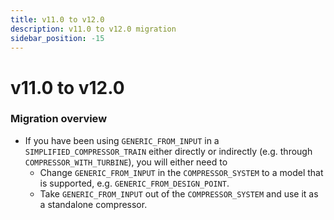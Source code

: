 ```yaml
---
title: v11.0 to v12.0
description: v11.0 to v12.0 migration
sidebar_position: -15
---
```


# v11.0 to v12.0

### Migration overview

- If you have been using `GENERIC_FROM_INPUT` in a `SIMPLIFIED_COMPRESSOR_TRAIN` either directly or indirectly (e.g. through `COMPRESSOR_WITH_TURBINE`), you
will either need to
  - Change `GENERIC_FROM_INPUT` in the `COMPRESSOR_SYSTEM` to a model that is supported, e.g. `GENERIC_FROM_DESIGN_POINT`.
  - Take `GENERIC_FROM_INPUT` out of the `COMPRESSOR_SYSTEM` and use it as a standalone compressor.
